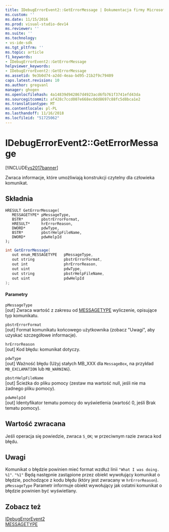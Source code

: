 ```yaml
---
title: IDebugErrorEvent2::GetErrorMessage | Dokumentacja firmy Microsoft
ms.custom: ''
ms.date: 11/15/2016
ms.prod: visual-studio-dev14
ms.reviewer: ''
ms.suite: ''
ms.technology:
- vs-ide-sdk
ms.tgt_pltfrm: ''
ms.topic: article
f1_keywords:
- IDebugErrorEvent2::GetErrorMessage
helpviewer_keywords:
- IDebugErrorEvent2::GetErrorMessage
ms.assetid: 9e3b0d74-a2dd-4eaa-bd95-21b2f9c79409
caps.latest.revision: 10
ms.author: gregvanl
manager: ghogen
ms.openlocfilehash: 4a14839d942867d4923acd6fb761f3741efd43da
ms.sourcegitcommit: af428c7ccd007e668ec0dd8697c88fc5d8bca1e2
ms.translationtype: MT
ms.contentlocale: pl-PL
ms.lasthandoff: 11/16/2018
ms.locfileid: "51725062"
---
```

# <a name="idebugerrorevent2geterrormessage"></a>IDebugErrorEvent2::GetErrorMessage
[!INCLUDE[vs2017banner](../../../includes/vs2017banner.md)]

Zwraca informacje, które umożliwiają konstrukcji czytelny dla człowieka komunikat.  
  
## <a name="syntax"></a>Składnia  
  
```cpp#  
HRESULT GetErrorMessage(  
   MESSAGETYPE* pMessageType,  
   BSTR*        pbstrErrorFormat,  
   HRESULT*     hrErrorReason,  
   DWORD*       pdwType,  
   BSTR*        pbstrHelpFileName,  
   DWORD*       pdwHelpId  
);  
```  
  
```csharp  
int GetErrorMessage(  
   out enum_MESSAGETYPE   pMessageType,  
   out string             pbstrErrorFormat,  
   out int                phrErrorReason,  
   out uint               pdwType,  
   out string             pbstrHelpFileName,  
   out uint               pdwHelpId  
);  
```  
  
#### <a name="parameters"></a>Parametry  
 `pMessageType`  
 [out] Zwraca wartość z zakresu od [MESSAGETYPE](../../../extensibility/debugger/reference/messagetype.md) wyliczenie, opisujące typ komunikatu.  
  
 `pbstrErrorFormat`  
 [out] Format komunikatu końcowego użytkownika (zobacz "Uwagi", aby uzyskać szczegółowe informacje).  
  
 `hrErrorReason`  
 [out] Kod błędu: komunikat dotyczy.  
  
 `pdwType`  
 [out] Ważność błędu (Użyj stałych MB_XXX dla `MessageBox`, na przykład `MB_EXCLAMATION` lub `MB_WARNING`).  
  
 `pbstrHelpFileName`  
 [out] Ścieżka do pliku pomocy (zestaw ma wartość null, jeśli nie ma żadnego pliku pomocy).  
  
 `pdwHelpId`  
 [out] Identyfikator tematu pomocy do wyświetlenia (wartość 0, jeśli Brak tematu pomocy).  
  
## <a name="return-value"></a>Wartość zwracana  
 Jeśli operacja się powiedzie, zwraca `S_OK`; w przeciwnym razie zwraca kod błędu.  
  
## <a name="remarks"></a>Uwagi  
 Komunikat o błędzie powinien mieć format wzdłuż linii `"What I was doing.  %1"`. `"%1"` Będą następnie zastąpione przez obiekt wywołujący komunikat o błędzie, pochodzące z kodu błędu (który jest zwracany w `hrErrorReason`). `pMessageType` Parametr informuje obiekt wywołujący jak ostatni komunikat o błędzie powinien być wyświetlany.  
  
## <a name="see-also"></a>Zobacz też  
 [IDebugErrorEvent2](../../../extensibility/debugger/reference/idebugerrorevent2.md)   
 [MESSAGETYPE](../../../extensibility/debugger/reference/messagetype.md)

